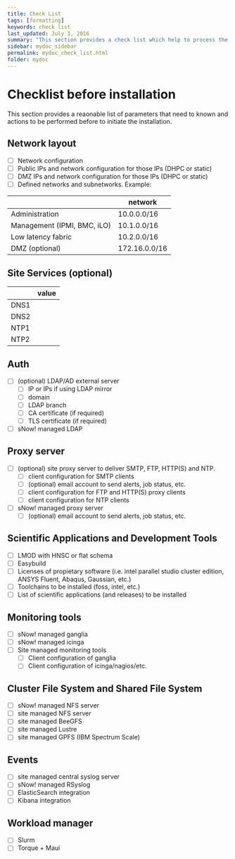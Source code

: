 ```yaml
---
title: Check List
tags: [formatting]
keywords: check list
last_updated: July 3, 2016
summary: "This section provides a check list which help to process the installation of an HPC cluster"
sidebar: mydoc_sidebar
permalink: mydoc_check_list.html
folder: mydoc
---
```


# Checklist before installation
This section provides a reaonable list of parameters that need to known and actions to be performed before to initiate the installation.

## Network layout
- [ ] Network configuration
- [ ] Public IPs and network configuration for those IPs (DHPC or static)
- [ ] DMZ IPs and network configuration for those IPs (DHPC or static)
- [ ] Defined networks and subnetworks. Example:

|                              | network       |
|------------------------------|---------------|
| Administration               | 10.0.0.0/16   |
| Management (IPMI, BMC, iLO)  | 10.1.0.0/16   |
| Low latency fabric           | 10.2.0.0/16   |
| DMZ (optional)               | 172.16.0.0/16 |
 
## Site Services (optional)

|                              | value         |
|------------------------------|---------------|
| DNS1                         |               |
| DNS2                         |               |
| NTP1                         |               |
| NTP2                         |               |

## Auth 
- [ ] (optional) LDAP/AD external server
  - [ ] IP or IPs if using LDAP mirror
  - [ ] domain
  - [ ] LDAP branch 
  - [ ] CA certificate (if required)
  - [ ] TLS certificate (if required)
- [ ] sNow! managed LDAP 

## Proxy server
- [ ] (optional) site proxy server to deliver SMTP, FTP, HTTP(S) and NTP.
  - [ ] client configuration for SMTP clients
  - [ ] (optional) email account to send alerts, job status, etc.
  - [ ] client configuration for FTP and HTTP(S) proxy clients
  - [ ] client configuration for NTP clients
- [ ] sNow! managed proxy server
  - [ ] (optional) email account to send alerts, job status, etc.

## Scientific Applications and Development Tools
- [ ] LMOD with HNSC or flat schema
- [ ] Easybuild
- [ ] Licenses of propietary software (i.e. intel parallel studio cluster edition, ANSYS Fluent, Abaqus, Gaussian, etc.)
- [ ] Toolchains to be installed (foss, intel, etc.)
- [ ] List of scientific applications (and releases) to be installed

## Monitoring tools
- [ ] sNow! managed ganglia
- [ ] sNow! managed icinga
- [ ] Site managed monitoring tools
  - [ ] Client configuration of ganglia
  - [ ] Client configuration of icinga/nagios/etc.

## Cluster File System and Shared File System
- [ ] sNow! managed NFS server
- [ ] site managed NFS server
- [ ] site managed BeeGFS
- [ ] site managed Lustre
- [ ] site managed GPFS (IBM Spectrum Scale)

## Events
- [ ] site managed central syslog server
- [ ] sNow! managed RSyslog
- [ ] ElasticSearch integration
- [ ] Kibana integration

## Workload manager
- [ ] Slurm
- [ ] Torque + Maui
